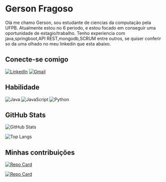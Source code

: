 # Gerson Fragoso
Olá me chamo Gerson, sou estudante de ciencias da computação pela UFPB. Atualmente estou no 6 periodo, e estou focado em conseguir uma oportunidade de estagio/trabalho. Tenho experiencia com java,springboot,API REST,mongodb,SCRUM entre outros, se quiser conferir so da uma olhado no meu linkedin que esta abaixo. 

## Conecte-se comigo
[![LinkedIn](https://img.shields.io/badge/LinkedIn-0077B5?style=for-the-badge&logo=linkedin&logoColor=white)](https://www.linkedin.com/in/gerson-fragoso-424b4721b/)
[![Gmail](https://img.shields.io/badge/Gmail-333333?style=for-the-badge&logo=gmail&logoColor=red)](mailto:gersonfragoso.araujo@gmail.com)
## Habilidade
![Java](https://img.shields.io/badge/java-%23ED8B00.svg?style=for-the-badge&logo=openjdk&logoColor=white)
![JavaScript](https://img.shields.io/badge/JavaScript-F7DF1E?style=for-the-badge&logo=javascript&logoColor=black)
![Python](https://img.shields.io/badge/python-3670A0?style=for-the-badge&logo=python&logoColor=ffdd54)

## GitHub Stats
![GitHub Stats](https://github-readme-stats.vercel.app/api?username=gersonfragoso&theme=transparent&bg_color=000&border_color=30A3DC&show_icons=true&icon_color=30A3DC&title_color=E94D5F&text_color=FFF)

![Top Langs](https://github-readme-stats-git-masterrstaa-rickstaa.vercel.app/api/top-langs/?username=gersonfragoso&bg_color=000&border_color=30A3DC&title_color=E94D5F&text_color=FFF)

## Minhas contribuições

[![Repo Card](https://github-readme-stats.vercel.app/api/pin/?username=gersonfragoso&repo=Pokedex&bg_color=000&border_color=30A3DC&show_icons=true&icon_color=30A3DC&title_color=E94D5F&text_color=FFF)](https://github.com/gersonfragoso/Pokedex)

[![Repo Card](https://github-readme-stats.vercel.app/api/pin/?username=gersonfragoso&repo=js-Project-Portfolio&bg_color=000&border_color=30A3DC&show_icons=true&icon_color=30A3DC&title_color=E94D5F&text_color=FFF)](https://github.com/gersonfragoso/js-Project-Portfolio)
